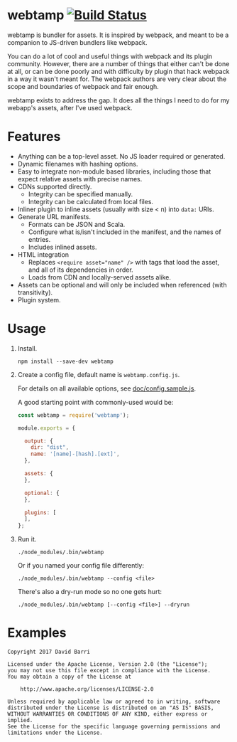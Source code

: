 # webtamp [![Build Status](https://travis-ci.org/japgolly/webtamp.svg?branch=master)](https://travis-ci.org/japgolly/webtamp)

webtamp is bundler for assets.
It is inspired by webpack, and meant to be a companion to JS-driven bundlers like webpack.

You can do a lot of cool and useful things with webpack and its plugin community.
However, there are a number of things that either can't be done at all,
or can be done poorly and with difficulty by plugin that hack webpack in a way it wasn't meant for.
The webpack authors are very clear about the scope and boundaries of webpack and fair enough.

webtamp exists to address the gap.
It does all the things I need to do for my webapp's assets, after I've used webpack.

# Features

* Anything can be a top-level asset. No JS loader required or generated.
* Dynamic filenames with hashing options.
* Easy to integrate non-module based libraries, including those that expect relative assets with precise names.
* CDNs supported directly.
  * Integrity can be specified manually.
  * Integrity can be calculated from local files.
* Inliner plugin to inline assets (usually with size < n) into `data:` URIs.
* Generate URL manifests.
  * Formats can be JSON and Scala.
  * Configure what is/isn't included in the manifest, and the names of entries.
  * Includes inlined assets.
* HTML integration
  * Replaces `<require asset="name" />` with tags that load the asset, and all of its dependencies in order.
  * Loads from CDN and locally-served assets alike.
* Assets can be optional and will only be included when referenced (with transitivity).
* Plugin system.

# Usage

1. Install.

    ```
    npm install --save-dev webtamp
    ```

2. Create a config file, default name is `webtamp.config.js`.

   For details on all available options, see [doc/config.sample.js](doc/config.sample.js).

   A good starting point with commonly-used would be:

   ```js
   const webtamp = require('webtamp');

   module.exports = {

     output: {
       dir: "dist",
       name: '[name]-[hash].[ext]',
     },

     assets: {
     },

     optional: {
     },

     plugins: [
     ],
   };
   ```

3. Run it.

    ```
    ./node_modules/.bin/webtamp
    ```

    Or if you named your config file differently:
    ```
    ./node_modules/.bin/webtamp --config <file>
    ```

    There's also a dry-run mode so no one gets hurt:
    ```
    ./node_modules/.bin/webtamp [--config <file>] --dryrun
    ```


# Examples



```
Copyright 2017 David Barri

Licensed under the Apache License, Version 2.0 (the "License");
you may not use this file except in compliance with the License.
You may obtain a copy of the License at

    http://www.apache.org/licenses/LICENSE-2.0

Unless required by applicable law or agreed to in writing, software
distributed under the License is distributed on an "AS IS" BASIS,
WITHOUT WARRANTIES OR CONDITIONS OF ANY KIND, either express or implied.
See the License for the specific language governing permissions and
limitations under the License.
```
